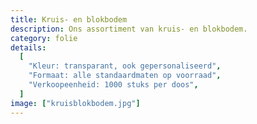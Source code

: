 ```yaml
---
title: Kruis- en blokbodem
description: Ons assortiment van kruis- en blokbodem.
category: folie
details:
  [
    "Kleur: transparant, ook gepersonaliseerd",
    "Formaat: alle standaardmaten op voorraad",
    "Verkoopeenheid: 1000 stuks per doos",
  ]
image: ["kruisblokbodem.jpg"]
---
```

